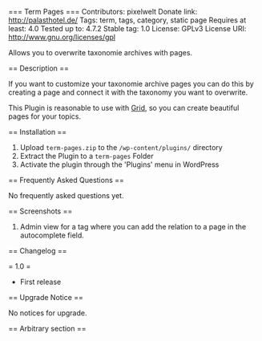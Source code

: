 === Term Pages ===
Contributors: pixelwelt
Donate link: http://palasthotel.de/
Tags: term, tags, category, static page
Requires at least: 4.0
Tested up to: 4.7.2
Stable tag: 1.0
License: GPLv3
License URI: http://www.gnu.org/licenses/gpl

Allows you to overwrite taxonomie archives with pages.

== Description ==

If you want to customize your taxonomie archive pages you can do this by creating a page and connect it with the taxonomy you want to overwrite.

This Plugin is reasonable to use with [Grid](http://wordpress.org/plugins/grid/ "Grid Landingpage Editor"), so you can create beautiful pages for your topics.


== Installation ==

1. Upload `term-pages.zip` to the `/wp-content/plugins/` directory
1. Extract the Plugin to a `term-pages` Folder
1. Activate the plugin through the 'Plugins' menu in WordPress

== Frequently Asked Questions ==

No frequently asked questions yet.

== Screenshots ==

1. Admin view for a tag where you can add the relation to a page in the autocomplete field.

== Changelog ==

= 1.0 =
* First release

== Upgrade Notice ==

No notices for upgrade.

== Arbitrary section ==